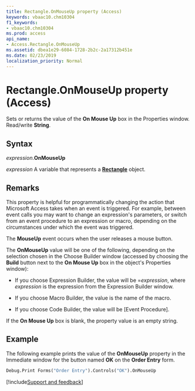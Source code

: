 ```yaml
---
title: Rectangle.OnMouseUp property (Access)
keywords: vbaac10.chm10304
f1_keywords:
- vbaac10.chm10304
ms.prod: access
api_name:
- Access.Rectangle.OnMouseUp
ms.assetid: dbea1e29-6084-1728-2b2c-2a17312b451e
ms.date: 02/23/2019
localization_priority: Normal
---
```



# Rectangle.OnMouseUp property (Access)

Sets or returns the value of the **On Mouse Up** box in the Properties window. Read/write **String**.


## Syntax

_expression_.**OnMouseUp**

_expression_ A variable that represents a **[Rectangle](Access.Rectangle.md)** object.


## Remarks

This property is helpful for programmatically changing the action that Microsoft Access takes when an event is triggered. For example, between event calls you may want to change an expression's parameters, or switch from an event procedure to an expression or macro, depending on the circumstances under which the event was triggered. 

The **MouseUp** event occurs when the user releases a mouse button.

The **OnMouseUp** value will be one of the following, depending on the selection chosen in the Choose Builder window (accessed by choosing the **Build** button next to the **On Mouse Up** box in the object's Properties window):

- If you choose Expression Builder, the value will be =_expression_, where _expression_ is the expression from the Expression Builder window.
    
- If you choose Macro Builder, the value is the name of the macro. 
    
- If you choose Code Builder, the value will be [Event Procedure]. 
    
If the **On Mouse Up** box is blank, the property value is an empty string.


## Example

The following example prints the value of the **OnMouseUp** property in the Immediate window for the button named **OK** on the **Order Entry** form.

```vb
Debug.Print Forms("Order Entry").Controls("OK").OnMouseUp
```


[!include[Support and feedback](~/includes/feedback-boilerplate.md)]